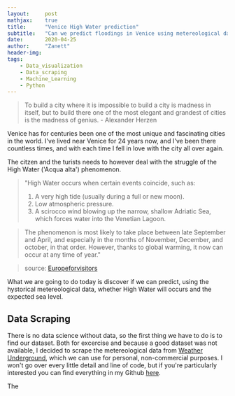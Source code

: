 ```yaml
---
layout:     post
mathjax:    true
title:      "Venice High Water prediction"
subtitle:   "Can we predict floodings in Venice using metereological data?"
date:       2020-04-25
author:     "Zanett"
header-img: 
tags:
    - Data_visualization
    - Data_scraping
    - Machine_Learning
    - Python
---
```


> To build a city where it is impossible to build a city is madness in itself, but to build there one of the most elegant and grandest of cities is the madness of genius. -
> Alexander Herzen


Venice has for centuries been one of the most unique and fascinating cities in the world. I've lived near Venice for 24 years now, and I've been there countless times, and with each time I fell in love with the city all over again. 

The citzen and the turists needs to however deal with the struggle of the High Water ('Acqua alta') phenomenon. 
>"High Water occurs when certain events coincide, such as:
>1. A very high tide (usually during a full or new moon).
>2. Low atmospheric pressure.
>3. A scirocco wind blowing up the narrow, shallow Adriatic Sea, which forces water into the Venetian Lagoon.

>The phenomenon is most likely to take place between late September and April, and especially in the months of November, December, and october, in that order. However, thanks to global warming, it now can occur at any time of year."

> source: [Europeforvisitors](https://europeforvisitors.com/venice/articles/acqua-alta.htm)

What we are going to do today is discover if we can predict, using the hystorical metereological data, whether High Water will occurs and the expected sea level.

## Data Scraping
There is no data science without data, so the first thing we have to do is to find our dataset. Both for excercise and because a good dataset was not available, I decided to scrape the metereological data from [Weather Underground](https://www.wunderground.com/), which we can use for personal, non-commercial purposes. I won't go over every little detail and line of code, but if you're particularly interested you can find everything in my Github [here](https://github.com/Zanett96/Venice-High-Water-prediction/blob/master/Scraper.ipynb).

The 
